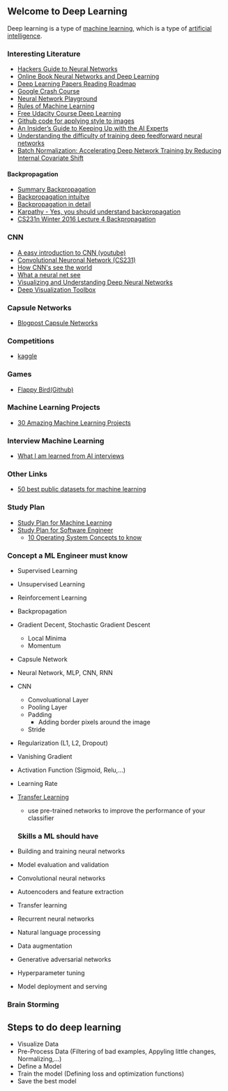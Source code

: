 ## Welcome to Deep Learning
Deep learning is a type of [machine learning](https://en.wikipedia.org/wiki/Machine_learning), which is a type of [artificial intelligence](https://en.wikipedia.org/wiki/Artificial_intelligence).

### Interesting Literature
- [Hackers Guide to Neural Networks](http://karpathy.github.io/neuralnets/)
- [Online Book Neural Networks and Deep Learning](http://neuralnetworksanddeeplearning.com/index.html)
- [Deep Learning Papers Reading Roadmap](https://github.com/floodsung/Deep-Learning-Papers-Reading-Roadmap)
- [Google Crash Course](https://developers.google.com/machine-learning/crash-course/fitter/graph)
- [Neural Network Playground](http://playground.tensorflow.org/#activation=tanh&batchSize=10&dataset=circle&regDataset=reg-plane&learningRate=0.03&regularizationRate=0&noise=0&networkShape=4,2&seed=0.30786&showTestData=false&discretize=false&percTrainData=50&x=true&y=true&xTimesY=false&xSquared=false&ySquared=false&cosX=false&sinX=false&cosY=false&sinY=false&collectStats=false&problem=classification&initZero=false&hideText=false)
- [Rules of Machine Learning](https://developers.google.com/machine-learning/guides/rules-of-ml/)
- [Free Udacity Course Deep Learning](https://eu.udacity.com/course/deep-learning--ud730?utm_medium=referral&utm_campaign=api)
- [Github code for applying style to images](https://github.com/lengstrom/fast-style-transfer)
- [An Insider’s Guide to Keeping Up with the AI Experts](https://blog.udacity.com/2018/09/machine-learning-ai-experts-on-twitter.html)
- [Understanding the difficulty of training deep feedforward neural networks](jmlr.org/proceedings/papers/v9/glorot10a/glorot10a.pdf)
- [Batch Normalization: Accelerating Deep Network Training by Reducing Internal Covariate Shift](https://arxiv.org/pdf/1502.03167v2.pdf)



#### Backpropagation
- [Summary Backpropagation](https://google-developers.appspot.com/machine-learning/crash-course/backprop-scroll/)
- [Backpropagation intuitve](http://colah.github.io/posts/2015-08-Backprop/)
- [Backpropagation in detail](http://neuralnetworksanddeeplearning.com/chap2.html)
- [Karpathy - Yes, you should understand backpropagation](https://medium.com/@karpathy/yes-you-should-understand-backprop-e2f06eab496b)
- [CS231n Winter 2016 Lecture 4 Backpropagation](https://www.youtube.com/watch?v=59Hbtz7XgjM)

### CNN
- [A easy introduction to CNN (youtube)](https://www.youtube.com/watch?v=2-Ol7ZB0MmU)
- [Convolutional Neuronal Network (CS231)](https://www.youtube.com/watch?v=vT1JzLTH4G4&list=PL3FW7Lu3i5JvHM8ljYj-zLfQRF3EO8sYv)
- [How CNN's see the world](https://blog.keras.io/how-convolutional-neural-networks-see-the-world.html)
- [What a neural net see](https://experiments.withgoogle.com/what-neural-nets-see)
- [Visualizing and Understanding Deep Neural Networks](https://www.youtube.com/watch?v=ghEmQSxT6tw&t=5s)
- [Deep Visualization Toolbox](https://www.youtube.com/watch?v=AgkfIQ4IGaM&t=78s)

### Capsule Networks
- [Blogpost Capsule Networks](https://cezannec.github.io/Capsule_Networks/)


### Competitions
- [kaggle](https://www.kaggle.com/)

### Games
- [Flappy Bird(Github)](https://github.com/yenchenlin/DeepLearningFlappyBird)

### Machine Learning Projects
- [30 Amazing Machine Learning Projects](https://medium.mybridge.co/30-amazing-machine-learning-projects-for-the-past-year-v-2018-b853b8621ac7)

### Interview Machine Learning
- [What I am learned from AI interviews](https://blog.usejournal.com/what-i-learned-from-interviewing-at-multiple-ai-companies-and-start-ups-a9620415e4cc)


### Other Links
- [50 best public datasets for machine learning](https://towardsdatascience.com/the-50-best-public-datasets-for-machine-learning-d80e9f030279)



 ### Study Plan
 - [Study Plan for Machine Learning](https://github.com/ZuzooVn/machine-learning-for-software-engineers)
 - [Study Plan for Software Engineer](https://github.com/jwasham/coding-interview-university)
   - [10 Operating System Concepts to know](https://medium.com/cracking-the-data-science-interview/the-10-operating-system-concepts-software-developers-need-to-remember-480d0734d710)
 
### Concept a ML Engineer must know
- Supervised Learning
- Unsupervised Learning
- Reinforcement Learning
- Backpropagation
- Gradient Decent, Stochastic Gradient Descent
  - Local Minima
  - Momentum
- Capsule Network
- Neural Network, MLP, CNN, RNN
- CNN
  - Convoluational Layer
  - Pooling Layer
  - Padding
    - Adding border pixels around the image
  - Stride
- Regularization (L1, L2, Dropout)
- Vanishing Gradient
- Activation Function (Sigmoid, Relu,...)
- Learning Rate
- [Transfer Learning](http://cs231n.github.io/transfer-learning/)
  - use pre-trained networks to improve the performance of your classifier
  
  
  ### Skills a ML should have
- Building and training neural networks
- Model evaluation and validation
- Convolutional neural networks
- Autoencoders and feature extraction
- Transfer learning
- Recurrent neural networks
- Natural language processing
- Data augmentation
- Generative adversarial networks
- Hyperparameter tuning
- Model deployment and serving
    

### Brain Storming

## Steps to do deep learning
- Visualize Data
- Pre-Process Data (Filtering of bad examples, Appyling little changes, Normalizing,...)
- Define a Model
- Train the model (Defining loss and optimization functions)
- Save the best model

